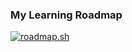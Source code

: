 ### My Learning Roadmap
[![roadmap.sh](https://api.roadmap.sh/v1-badge/tall/643c13e9e2725773748f1de7?variant=dark)](https://roadmap.sh)
<!--
**nur-azhar/nur-azhar** is a ✨ _special_ ✨ repository because its `README.md` (this file) appears on your GitHub profile.

Here are some ideas to get you started:

- 🔭 I’m currently working on ...
- 🌱 I’m currently learning ...
- 👯 I’m looking to collaborate on ...
- 🤔 I’m looking for help with ...
- 💬 Ask me about ...
- 📫 How to reach me: ...
- 😄 Pronouns: ...
- ⚡ Fun fact: ...
-->
